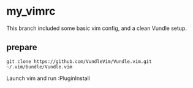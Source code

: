 # my_vimrc

This branch included some basic vim config, and a clean Vundle setup.

## prepare
```
git clone https://github.com/VundleVim/Vundle.vim.git ~/.vim/bundle/Vundle.vim
```
Launch vim and run :PluginInstall
